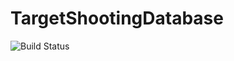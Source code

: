 # TargetShootingDatabase
![Build Status](https://travis-ci.org/vl0w/TargetShootingDatabase.svg?branch=master)
